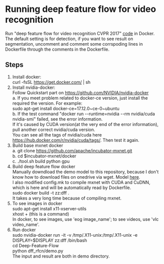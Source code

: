 # Running deep feature flow for video recognition

Run "deep feature flow for video recognition CVPR 2017"   [code](github.com/msracver/Deep-Feature-Flow.git) in Docker.   
The default setting is for detection, if you want to see result on segmentation, uncomment and comment some corrspoding lines in Dockerfile through the comments in the Dockerfile.

## Steps

1. Install docker:    
curl -fsSL https://get.docker.com/ | sh  
2. Install nvidia-docker:  
Follow Quickstart part on https://github.com/NVIDIA/nvidia-docker   
 a. If you meet problem related to docker-ce version, just install the required the version. For example:  
             		sudo apt-get install docker-ce=17.12.0\~ce-0~ubuntu  
             b. If the test command "docker run --runtime=nvidia --rm nvidia/cuda nvidia-smi" failed, see the error information.  
               If it's caused by CUDA version(at the very end of the error information), pull another correct nvidia/cuda version.  
               You can see all the tags of nvidia/cuda here https://hub.docker.com/r/nvidia/cuda/tags/. Then test it again.  
3. Build base mxnet docker  
  a. git clone https://github.com/apache/incubator-mxnet.git  
  b. cd $incubator-mxnet/docker  
  c. ./tool.sh build python gpu  
4. Build deep feature flow docker  
   Manually downdload the demo model to this repository, because I don't know how to download files on onedrive via wget. Model [here](https://onedrive.live.com/?authkey=%21AC4xhgrwHnIkH5Y&cid=F371D9563727B96F&id=F371D9563727B96F%21102799&parId=F371D9563727B96F%21102795&action=locate).   
I also modified config.mk to compile mxnet with CUDA and CuDNN, which is here and will be automatically read by Dockerfile.  
sudo docker build -t zz:dff .  
It takes a very long time because of compiling mxnet.  
5. To see images in docker  
   sudo apt-get install x11-xserver-utils  
    xhost + (this is a command)  
   In docker, to see images, use 'eog image_name'; to see videos, use 'vlc video_name'.  
6. Run docker  
sudo nvidia-docker run -it -v /tmp/.X11-unix:/tmp/.X11-unix -e DISPLAY=$DISPLAY zz:dff /bin/bash  
cd Deep-Feature-Flow  
python dff_rfcn/demo.py  
The input and result are both in demo directory.  


